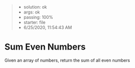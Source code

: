 <!-- BEGIN REPORT -->
> - solution: ok 
> - args: ok 
> - passing: 100% 
> - starter: file 
> - 6/25/2020, 11:54:43 AM
<!-- END REPORT -->

# Sum Even Numbers

Given an array of numbers, return the sum of all even numbers
